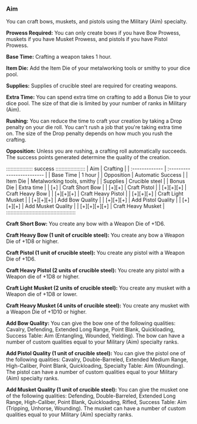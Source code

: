 ### Aim

You can craft bows, muskets, and pistols using the Military (Aim) specialty.

**Prowess Required:** You can only create bows if you have Bow Prowess,
muskets if you have Musket Prowess, and pistols if you have Pistol
Prowess.

**Base Time:** Crafting a weapon takes 1 hour.

**Item Die:** Add the Item Die of your metalworking tools or smithy to your dice pool.

**Supplies:** Supplies of crucible steel are required for creating weapons.

**Extra Time:** You can spend extra time on crafting to add a Bonus Die
to your dice pool. The size of that die is limited by your number of
ranks in Military (Aim).

**Rushing:** You can reduce the time to craft your creation by taking a
Drop penalty on your die roll. You can't rush a job that you're taking
extra time on. The size of the Drop penalty depends on how much you rush
the crafting.

**Opposition:** Unless you are rushing, a crafting roll automatically
succeeds. The success points generated determine the quality of the
creation.

:::::::::::::::::: success ::::::::::::::::::::
| Aim            |  Crafting                  |
| :------------- | :------------------------- |
| Base Time      | 1 hour                     |
| Opposition     | Automatic Success          |
| Item Die       | Metalworking tools, smithy |
| Supplies       | Crucible steel             |
| Bonus Die      | Extra time                 |
| [+]            | Craft Short Bow            |
| [+][+]         | Craft Pistol               |
| [+][+][+]      | Craft Heavy Bow            |
| [+][+][+]      | Craft Heavy Pistol         |
| [+][+][+]      | Craft Light Musket         |
| [+][+][+]      | Add Bow Quality            |
| [+][+][+]      | Add Pistol Quality         |
| [+][+][+]      | Add Musket Quality         |
| [+][+][+][+]   | Craft Heavy Musket         |
:::::::::::::::::::::::::::::::::::::::::::::::

**Craft Short Bow:** You create any bow with a Weapon Die of +1D6.

**Craft Heavy Bow (1 unit of crucible steel):** You create any bow a Weapon Die of +1D8 or higher.

**Craft Pistol (1 unit of crucible steel):** You create any pistol with a Weapon Die of +1D6.

**Craft Heavy Pistol (2 units of crucible steel):** You create any pistol with a Weapon die of +1D8 or higher.

**Craft Light Musket (2 units of crucible steel):** You create any musket with a Weapon die of +1D8 or lower.

**Craft Heavy Musket (4 units of crucible steel):** You create any musket with a Weapon Die of +1D10 or higher.

**Add Bow Quality:** You can give the bow one of the following
qualities: Cavalry, Defending, Extended Long Range, Point Blank,
Quickloading, Success Table: Aim (Entangling, Wounded, Yielding). The
bow can have a number of custom qualities equal to your Military (Aim)
specialty ranks.

**Add Pistol Quality (1 unit of crucible steel):** You can give the
pistol one of the following qualities: Cavalry, Double-Barreled,
Extended Medium Range, High-Caliber, Point Blank, Quickloading,
Specialty Table: Aim (Wounding). The pistol can have a number of custom
qualities equal to your Military (Aim) specialty ranks.

**Add Musket Quality (1 unit of crucible steel):** You can give the
musket one of the following qualities: Defending, Double-Barreled,
Extended Long Range, High-Caliber, Point Blank, Quickloading, Rifled,
Success Table: Aim (Tripping, Unhorse, Wounding). The musket can have a
number of custom qualities equal to your Military (Aim) specialty ranks.

